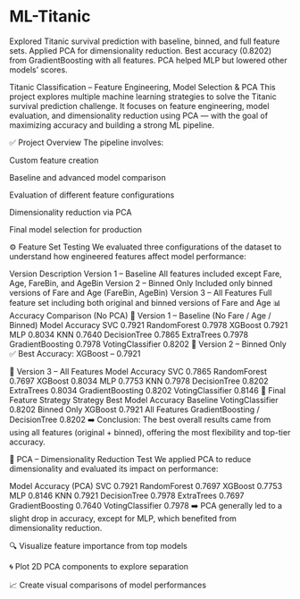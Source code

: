 # ML-Titanic
Explored Titanic survival prediction with baseline, binned, and full feature sets. Applied PCA for dimensionality reduction. Best accuracy (0.8202) from GradientBoosting with all features. PCA helped MLP but lowered other models’ scores.


Titanic Classification – Feature Engineering, Model Selection & PCA
This project explores multiple machine learning strategies to solve the Titanic survival prediction challenge. It focuses on feature engineering, model evaluation, and dimensionality reduction using PCA — with the goal of maximizing accuracy and building a strong ML pipeline.

✅ Project Overview
The pipeline involves:

Custom feature creation

Baseline and advanced model comparison

Evaluation of different feature configurations

Dimensionality reduction via PCA

Final model selection for production

⚙️ Feature Set Testing
We evaluated three configurations of the dataset to understand how engineered features affect model performance:

Version	Description
Version 1 – Baseline	All features included except Fare, Age, FareBin, and AgeBin
Version 2 – Binned Only	Included only binned versions of Fare and Age (FareBin, AgeBin)
Version 3 – All Features	Full feature set including both original and binned versions of Fare and Age
📊 Accuracy Comparison (No PCA)
🔹 Version 1 – Baseline (No Fare / Age / Binned)
Model	Accuracy
SVC	0.7921
RandomForest	0.7978
XGBoost	0.7921
MLP	0.8034
KNN	0.7640
DecisionTree	0.7865
ExtraTrees	0.7978
GradientBoosting	0.7978
VotingClassifier	0.8202
🔹 Version 2 – Binned Only
✅ Best Accuracy: XGBoost – 0.7921

🔹 Version 3 – All Features
Model	Accuracy
SVC	0.7865
RandomForest	0.7697
XGBoost	0.8034
MLP	0.7753
KNN	0.7978
DecisionTree	0.8202
ExtraTrees	0.8034
GradientBoosting	0.8202
VotingClassifier	0.8146
🧠 Final Feature Strategy
Strategy	Best Model	Accuracy
Baseline	VotingClassifier	0.8202
Binned Only	XGBoost	0.7921
All Features	GradientBoosting / DecisionTree	0.8202
➡️ Conclusion: The best overall results came from using all features (original + binned), offering the most flexibility and top-tier accuracy.

🧪 PCA – Dimensionality Reduction Test
We applied PCA to reduce dimensionality and evaluated its impact on performance:

Model	Accuracy (PCA)
SVC	0.7921
RandomForest	0.7697
XGBoost	0.7753
MLP	0.8146
KNN	0.7921
DecisionTree	0.7978
ExtraTrees	0.7697
GradientBoosting	0.7640
VotingClassifier	0.7978
➡️ PCA generally led to a slight drop in accuracy, except for MLP, which benefited from dimensionality reduction.

🔍 Visualize feature importance from top models

🌀 Plot 2D PCA components to explore separation

📈 Create visual comparisons of model performances

